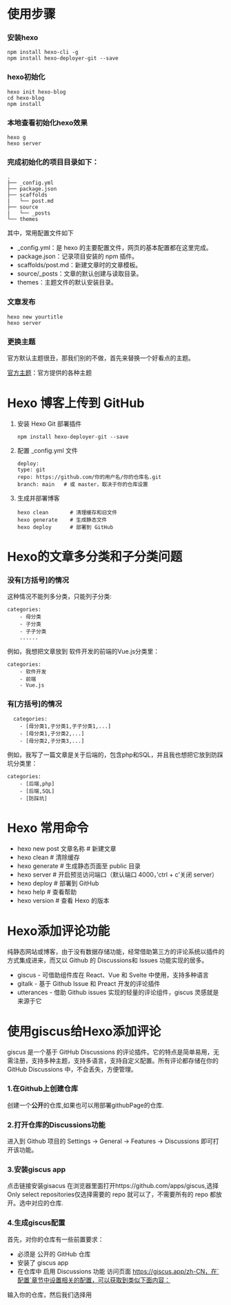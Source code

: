 # 使用步骤
### 安装hexo
```
npm install hexo-cli -g
npm install hexo-deployer-git --save
```
### hexo初始化
```
hexo init hexo-blog
cd hexo-blog
npm install
```
### 本地查看初始化hexo效果
```
hexo g
hexo server
```
### 完成初始化的项目目录如下：
```
.
├── _config.yml
├── package.json
├── scaffolds
|   └── post.md
├── source
|   └── _posts
└── themes

```
其中，常用配置文件如下

- _config.yml：是 hexo 的主要配置文件，网页的基本配置都在这里完成。
- package.json：记录项目安装的 npm 插件。
- scaffolds/post.md：新建文章时的文章模板。
- source/_posts：文章的默认创建与读取目录。
- themes：主题文件的默认安装目录。

### 文章发布
```
hexo new yourtitle
hexo server
```

### 更换主题
官方默认主题很丑，那我们别的不做，首先来替换一个好看点的主题。

[官方主题](https://hexo.io/themes/)：官方提供的各种主题


# Hexo 博客上传到 GitHub
1. 安装 Hexo Git 部署插件
   ```
   npm install hexo-deployer-git --save
   ```
2.  配置 _config.yml 文件
    ```
    deploy:
    type: git
    repo: https://github.com/你的用户名/你的仓库名.git
    branch: main   # 或 master，取决于你的仓库设置
    ``` 
3. 生成并部署博客
    ```
    hexo clean       # 清理缓存和旧文件
    hexo generate    # 生成静态文件
    hexo deploy      # 部署到 GitHub
    ```

# Hexo的文章多分类和子分类问题
### 没有[方括号]的情况
这种情况不能列多分类，只能列子分类:
```
categories:
    - 母分类
    - 子分类
    - 子子分类
    ......

```
例如，我想把文章放到 软件开发的前端的Vue.js分类里：
```
categories:
    - 软件开发
    - 前端
    - Vue.js
```
### 有[方括号]的情况
```
  categories:
    - [母分类1,子分类1,子子分类1,...]
    - [母分类1,子分类2,...]
    - [母分类2,子分类3,...]
```
例如，我写了一篇文章是关于后端的，包含php和SQL，并且我也想把它放到防踩坑分类里：
```
categories:
    - [后端,php]
    - [后端,SQL]
    - [防踩坑]
```

# Hexo 常用命令
- hexo new post 文章名称 # 新建文章
- hexo clean # 清除缓存
- hexo generate # 生成静态页面至 public 目录
- hexo server # 开启预览访问端口（默认端口 4000，’ctrl + c’关闭 server）
- hexo deploy # 部署到 GitHub
- hexo help # 查看帮助
- hexo version # 查看 Hexo 的版本

# Hexo添加评论功能
纯静态网站或博客，由于没有数据存储功能，经常借助第三方的评论系统以插件的方式集成进来，而又以 Github 的 Discussions和 Issues 功能实现的居多。

- giscus - 可借助组件库在 React、Vue 和 Svelte 中使用，支持多种语言
- gitalk - 基于 Github Issue 和 Preact 开发的评论插件
- utterances - 借助 Github issues 实现的轻量的评论组件，giscus 灵感就是来源于它


# 使用giscus给Hexo添加评论
giscus 是一个基于 GitHub Discussions 的评论插件。它的特点是简单易用，无需注册，支持多种主题，支持多语言，支持自定义配置。所有评论都存储在你的 GitHub Discussions 中，不会丢失，方便管理。

### 1.在Github上创建仓库
创建一个**公开**的仓库,如果也可以用部署githubPage的仓库.
### 2.打开仓库的Discussions功能

进入到 Github 项目的 Settings -> General -> Features -> Discussions 即可打开该功能。
### 3.安装giscus app
点击链接安装gisacus 在浏览器里面打开https://github.com/apps/giscus,选择Only select repositories仅选择需要的 repo 就可以了，不需要所有的 repo 都放开。选中对应的仓库.

### 4.生成giscus配置
首先，对你的仓库有一些前置要求：
- 必须是 公开的 GitHub 仓库
- 安装了 giscus app
- 在仓库中 启用 Discussions 功能
访问页面 https://giscus.app/zh-CN，在`配置`章节中设置相关的配置，可以获取到类似下面内容：


输入你的仓库，然后我们选择用 <title> 做映射，它会作为 discussion 的标题。

分类选择 announcements。
启用以下特性：

reaction
评论输入框在上方
懒加载

以上配置都搞好以后，会得到一段 script 代码。


### 5.将生成的giscus配置应用到hexo的主题中
https://hexo.fluid-dev.com/docs/guide/#%E8%AF%84%E8%AE%BA

# 参考资料    
[Hexo Fluid 用户手册](https://hexo.fluid-dev.com/docs/guide/)

[Hexo Butterfly 用户手册](https://butterfly.js.org/posts/21cfbf15/)

[Nunjucks Error: 解决方案](https://blog.csdn.net/weixin_45333934/article/details/108274320)

[Nunjucks Error: 解决方案2](https://huanglizhu.github.io/2020/05/21/hexo%20deploy%E4%B8%AD%E6%8A%A5%E9%94%99_Nunjucks%20Error/)